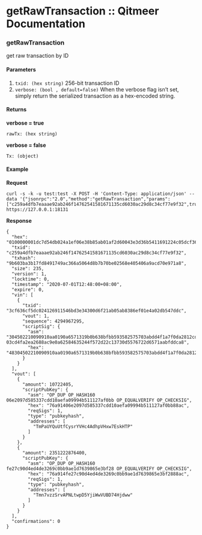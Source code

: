 # getRawTransaction :: Qitmeer Documentation

### getRawTransaction <a href="#getrawtransaction" id="getrawtransaction"></a>

get raw transaction by ID

#### Parameters <a href="#parameters" id="parameters"></a>

1. `txid: (hex string)` 256-bit transaction ID
2. `verbose: (bool , default=false)` When the verbose flag isn’t set, simply return the serialized transaction as a hex-encoded string.

#### Returns <a href="#returns" id="returns"></a>

**verbose = true**

`rawTx: (hex string)`

**verbose = false**

`Tx: (object)`

#### Example <a href="#example" id="example"></a>

**Request**

```
curl -s -k -u test:test -X POST -H 'Content-Type: application/json' --data '{"jsonrpc":"2.0","method":"getRawTransaction","params":["c259a4dfb7eaaae92ab246f14762541581671135cd6030ac29d8c34cf77e9f32",true],"id":1}' https://127.0.0.1:18131

```

**Response**

```
{
  "hex": "0100000001dc7d54db024a1ef06e38b85ab01af2d60043e3d36b5411691224c05dcf36f63c01000000ffffffff02659ca300000000001976a91406e2097d585337cdd10aefa09994b511127af0bb88acf0e8cd6f230200001976a914fe27c90d4ed4de3269c0bb9ae1d7639865e3bf2888ac00000000000000008015fc5e016b48304502210090910aa0190a6571319b0b638bfbb593582575703abdd4f1a7f0da2812cda7d102205dae6fee28396bfeb8f1b814884d8d03ab0dd9f30b171d906c24914ba2f85b1a012103cd4fa2ea2688ac9e0a62584635244f572d22c13730d5576722d6571aabfddca8",
  "txid": "c259a4dfb7eaaae92ab246f14762541581671135cd6030ac29d8c34cf77e9f32",
  "txhash": "9b603ba3b17fd8491749ac366a5064d8b7b70be02568e405406a9acd70e971a8",
  "size": 235,
  "version": 1,
  "locktime": 0,
  "timestamp": "2020-07-01T12:48:00+08:00",
  "expire": 0,
  "vin": [
    {
      "txid": "3cf636cf5dc024126911546bd3e34300d6f21ab05ab8386ef01e4a02db547ddc",
      "vout": 1,
      "sequence": 4294967295,
      "scriptSig": {
        "asm": "304502210090910aa0190a6571319b0b638bfbb593582575703abdd4f1a7f0da2812cda7d102205dae6fee28396bfeb8f1b814884d8d03ab0dd9f30b171d906c24914ba2f85b1a01 03cd4fa2ea2688ac9e0a62584635244f572d22c13730d5576722d6571aabfddca8",
        "hex": "48304502210090910aa0190a6571319b0b638bfbb593582575703abdd4f1a7f0da2812cda7d102205dae6fee28396bfeb8f1b814884d8d03ab0dd9f30b171d906c24914ba2f85b1a012103cd4fa2ea2688ac9e0a62584635244f572d22c13730d5576722d6571aabfddca8"
      }
    }
  ],
  "vout": [
    {
      "amount": 10722405,
      "scriptPubKey": {
        "asm": "OP_DUP OP_HASH160 06e2097d585337cdd10aefa09994b511127af0bb OP_EQUALVERIFY OP_CHECKSIG",
        "hex": "76a91406e2097d585337cdd10aefa09994b511127af0bb88ac",
        "reqSigs": 1,
        "type": "pubkeyhash",
        "addresses": [
          "TmPaUYQuUtfCysrYVHc4AdhpVHxw7EskHTP"
        ]
      }
    },
    {
      "amount": 2351222876400,
      "scriptPubKey": {
        "asm": "OP_DUP OP_HASH160 fe27c90d4ed4de3269c0bb9ae1d7639865e3bf28 OP_EQUALVERIFY OP_CHECKSIG",
        "hex": "76a914fe27c90d4ed4de3269c0bb9ae1d7639865e3bf2888ac",
        "reqSigs": 1,
        "type": "pubkeyhash",
        "addresses": [
          "Tmn7vzzSrvAPNLtwpD5YjiWwVUBD74Hjdww"
        ]
      }
    }
  ],
  "confirmations": 0
}

```
